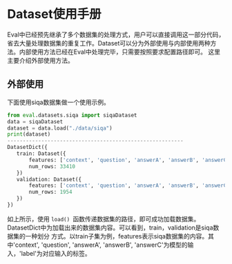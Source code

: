 # Dataset使用手册
Eval中已经预先继承了多个数据集的处理方式，用户可以直接调用这一部分代码，省去大量处理数据集的重复工作。Dataset可以分为外部使用与内部使用两种方法。内部使用方法已经在Eval中处理完毕，只需要按照要求配置路径即可。
这里主要介绍外部使用方法。
## 外部使用
下面使用siqa数据集做一个使用示例。
 ```python
from eval.datasets.siqa import siqaDataset
data = siqaDataset
dataset = data.load("./data/siqa")
print(dataset)
---------------------------------------------------------
DatasetDict({
    train: Dataset({
        features: ['context', 'question', 'answerA', 'answerB', 'answerC', 'label'],
        num_rows: 33410
    })
    validation: Dataset({
        features: ['context', 'question', 'answerA', 'answerB', 'answerC', 'label'],
        num_rows: 1954
    })
})
 ```
如上所示，使用 ```load() ```函数传递数据集的路径，即可成功加载数据集。DatasetDict中为加载出来的数据集内容。可以看到，train，validation是siqa数据集的一种划分
方式。以train子集为例，features表示siqa数据集的内容。其中'context', 'question', 'answerA', 'answerB', 'answerC'为模型的输入，'label'为对应输入的标签。

